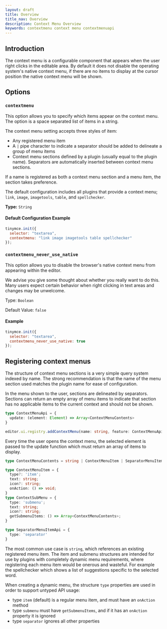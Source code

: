 ```yaml
---
layout: draft
title: Overview
title_nav: Overview
description: Context Menu Overview
keywords: contextmenu context menu contextmenuapi
---
```


## Introduction

The context menu is a configurable component that appears when the user right clicks in the editable area. By default it does not disable the operating system's native context menu, if there are no items to display at the cursor position the native context menu will be shown.

## Options

### `contextmenu`

This option allows you to specify which items appear on the context menu. The option is a space separated list of items in a string.

The context menu setting accepts three styles of item:
* Any registered menu item
* A `|` pipe character to indicate a separator should be added to delineate a group of menu items
* Context menu sections defined by a plugin (usually equal to the plugin name). Separators are automatically inserted between context menu sections.

If a name is registered as both a context menu section and a menu item, the section takes preference.

The default configuration includes all plugins that provide a context menu; `link`, `image`, `imagetools`, `table`, and `spellchecker`.

**Type:** `String`

#### Default Configuration Example

```js
tinymce.init({
  selector: "textarea",
  contextmenu: "link image imagetools table spellchecker"
});
```

### `contextmenu_never_use_native`

This option allows you to disable the browser's native context menu from appearing within the editor.

We advise you give some thought about whether you really want to do this. Many users expect certain behavior when right clicking in text areas and changes may be unwelcome.

Type: `Boolean`

Default Value: `false`

#### Example

```js
tinymce.init({
  selector: "textarea",
  contextmenu_never_use_native: true
});
```

## Registering context menus

The structure of context menu sections is a very simple query system indexed by name. The strong recommendation is that the name of the menu section used matches the plugin name for ease of configuration.

In the menu shown to the user, sections are delineated by separators. Sections can return an empty array of menu items to indicate that section has no applicable items to the current context and should not be shown.

```typescript
type ContextMenuApi = {
  update: (element: Element) => Array<ContextMenuContents>
}

editor.ui.registry.addContextMenu(name: string, feature: ContextMenuApi);
```

Every time the user opens the context menu, the selected element is passed to the update function which must return an array of items to display.

```typescript
type ContextMenuContents = string | ContextMenuItem | SeparatorMenuItemApi | ContextSubMenu

type ContextMenuItem = {
  type?: 'item';
  text: string;
  icon?: string;
  onAction: () => void;
}
type ContextSubMenu = {
  type: 'submenu';
  text: string;
  icon?: string;
  getSubmenuItems: () => Array<ContextMenuContents>;
}

type SeparatorMenuItemApi = {
  type: 'separator'
}
```

The most common use case is `string`, which references an existing registered menu item. The item and submenu structures are intended for use by plugins with completely dynamic menu requirements, where registering each menu item would be onerous and wasteful. For example the spellchecker which shows a list of suggestions specific to the selected word.

When creating a dynamic menu, the structure `type` properties are used in order to support untyped API usage:

* type `item` (default) is a regular menu item, and must have an `onAction` method
* type `submenu` must have `getSubmenuItems`, and if it has an `onAction` property it is ignored
* type `separator` ignores all other properties